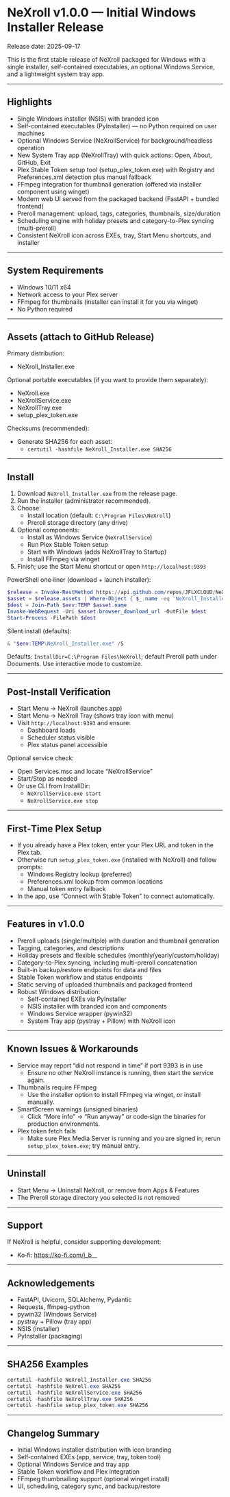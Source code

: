 # NeXroll v1.0.0 — Initial Windows Installer Release

Release date: 2025-09-17

This is the first stable release of NeXroll packaged for Windows with a single installer, self-contained executables, an optional Windows Service, and a lightweight system tray app.

---

## Highlights

- Single Windows installer (NSIS) with branded icon
- Self-contained executables (PyInstaller) — no Python required on user machines
- Optional Windows Service (NeXrollService) for background/headless operation
- New System Tray app (NeXrollTray) with quick actions: Open, About, GitHub, Exit
- Plex Stable Token setup tool (setup_plex_token.exe) with Registry and Preferences.xml detection plus manual fallback
- FFmpeg integration for thumbnail generation (offered via installer component using winget)
- Modern web UI served from the packaged backend (FastAPI + bundled frontend)
- Preroll management: upload, tags, categories, thumbnails, size/duration
- Scheduling engine with holiday presets and category-to-Plex syncing (multi-preroll)
- Consistent NeXroll icon across EXEs, tray, Start Menu shortcuts, and installer

---

## System Requirements

- Windows 10/11 x64
- Network access to your Plex server
- FFmpeg for thumbnails (installer can install it for you via winget)
- No Python required

---

## Assets (attach to GitHub Release)

Primary distribution:
- NeXroll_Installer.exe

Optional portable executables (if you want to provide them separately):
- NeXroll.exe
- NeXrollService.exe
- NeXrollTray.exe
- setup_plex_token.exe

Checksums (recommended):
- Generate SHA256 for each asset:
  - `certutil -hashfile NeXroll_Installer.exe SHA256`

---

## Install

1) Download `NeXroll_Installer.exe` from the release page.  
2) Run the installer (administrator recommended).  
3) Choose:
   - Install location (default: `C:\Program Files\NeXroll`)
   - Preroll storage directory (any drive)
4) Optional components:
   - Install as Windows Service (`NeXrollService`)
   - Run Plex Stable Token setup
   - Start with Windows (adds NeXrollTray to Startup)
   - Install FFmpeg via winget
5) Finish; use the Start Menu shortcut or open `http://localhost:9393`

PowerShell one‑liner (download + launch installer):

```powershell
$release = Invoke-RestMethod https://api.github.com/repos/JFLXCLOUD/NeXroll/releases/latest
$asset = $release.assets | Where-Object { $_.name -eq 'NeXroll_Installer.exe' } | Select-Object -First 1
$dest = Join-Path $env:TEMP $asset.name
Invoke-WebRequest -Uri $asset.browser_download_url -OutFile $dest
Start-Process -FilePath $dest
```

Silent install (defaults):

```powershell
& "$env:TEMP\NeXroll_Installer.exe" /S
```

Defaults: `InstallDir=C:\Program Files\NeXroll`; default Preroll path under Documents. Use interactive mode to customize.

---

## Post‑Install Verification

- Start Menu → NeXroll (launches app)
- Start Menu → NeXroll Tray (shows tray icon with menu)
- Visit `http://localhost:9393` and ensure:
  - Dashboard loads
  - Scheduler status visible
  - Plex status panel accessible

Optional service check:
- Open Services.msc and locate “NeXrollService”
- Start/Stop as needed
- Or use CLI from InstallDir:
  - `NeXrollService.exe start`
  - `NeXrollService.exe stop`

---

## First‑Time Plex Setup

- If you already have a Plex token, enter your Plex URL and token in the Plex tab.
- Otherwise run `setup_plex_token.exe` (installed with NeXroll) and follow prompts:
  - Windows Registry lookup (preferred)
  - Preferences.xml lookup from common locations
  - Manual token entry fallback
- In the app, use “Connect with Stable Token” to connect automatically.

---

## Features in v1.0.0

- Preroll uploads (single/multiple) with duration and thumbnail generation
- Tagging, categories, and descriptions
- Holiday presets and flexible schedules (monthly/yearly/custom/holiday)
- Category-to-Plex syncing, including multi-preroll concatenation
- Built-in backup/restore endpoints for data and files
- Stable Token workflow and status endpoints
- Static serving of uploaded thumbnails and packaged frontend
- Robust Windows distribution:
  - Self-contained EXEs via PyInstaller
  - NSIS installer with branded icon and components
  - Windows Service wrapper (pywin32)
  - System Tray app (pystray + Pillow) with NeXroll icon

---

## Known Issues & Workarounds

- Service may report “did not respond in time” if port 9393 is in use  
  - Ensure no other NeXroll instance is running, then start the service again.
- Thumbnails require FFmpeg  
  - Use the installer option to install FFmpeg via winget, or install manually.
- SmartScreen warnings (unsigned binaries)  
  - Click “More info” → “Run anyway” or code‑sign the binaries for production environments.
- Plex token fetch fails  
  - Make sure Plex Media Server is running and you are signed in; rerun `setup_plex_token.exe`; try manual entry.

---

## Uninstall

- Start Menu → Uninstall NeXroll, or remove from Apps & Features
- The Preroll storage directory you selected is not removed

---

## Support

If NeXroll is helpful, consider supporting development:
- Ko‑fi: https://ko-fi.com/j_b__

---

## Acknowledgements

- FastAPI, Uvicorn, SQLAlchemy, Pydantic
- Requests, ffmpeg-python
- pywin32 (Windows Service)
- pystray + Pillow (tray app)
- NSIS (installer)
- PyInstaller (packaging)

---

## SHA256 Examples

```powershell
certutil -hashfile NeXroll_Installer.exe SHA256
certutil -hashfile NeXroll.exe SHA256
certutil -hashfile NeXrollService.exe SHA256
certutil -hashfile NeXrollTray.exe SHA256
certutil -hashfile setup_plex_token.exe SHA256
```

---

## Changelog Summary

- Initial Windows installer distribution with icon branding
- Self‑contained EXEs (app, service, tray, token tool)
- Optional Windows Service and tray app
- Stable Token workflow and Plex integration
- FFmpeg thumbnailing support (optional winget install)
- UI, scheduling, category sync, and backup/restore